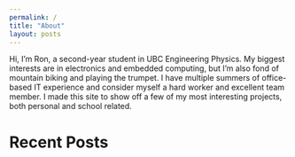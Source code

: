 ```yaml
---
permalink: /
title: "About"
layout: posts
---
```


Hi, I’m Ron, a second-year student in UBC Engineering Physics. My biggest interests are in electronics and embedded computing, but I’m also fond of mountain biking and playing the trumpet. I have multiple summers of office-based IT experience and consider myself a hard worker and excellent team member. I made this site to show off a few of my most interesting projects, both personal and school related. 

# Recent Posts